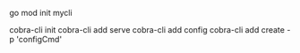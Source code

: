go mod init mycli

cobra-cli init
cobra-cli add serve
cobra-cli add config
cobra-cli add create -p 'configCmd'

